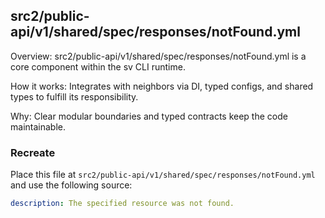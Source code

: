 ## src2/public-api/v1/shared/spec/responses/notFound.yml

Overview: src2/public-api/v1/shared/spec/responses/notFound.yml is a core component within the sv CLI runtime.

How it works: Integrates with neighbors via DI, typed configs, and shared types to fulfill its responsibility.

Why: Clear modular boundaries and typed contracts keep the code maintainable.

### Recreate

Place this file at `src2/public-api/v1/shared/spec/responses/notFound.yml` and use the following source:

```yaml
description: The specified resource was not found.

```
